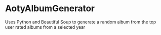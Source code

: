 # AotyAlbumGenerator
Uses Python and Beautiful Soup to generate a random album from the top user rated albums from a selected year
